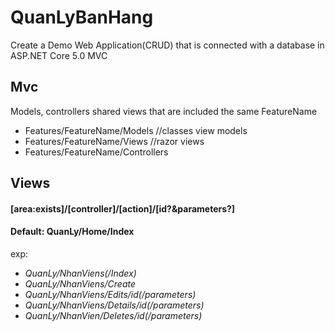 # QuanLyBanHang
Create a Demo Web Application(CRUD) that is connected with a database in ASP.NET Core 5.0 MVC


## Mvc
Models, controllers shared views that are included the same FeatureName
* Features/FeatureName/Models  //classes view models
* Features/FeatureName/Views   //razor views
* Features/FeatureName/Controllers

## Views
  #### [area:exists]/[controller]/[action]/[id?&parameters?]
  #### Default: QuanLy/Home/Index
exp:
* *QuanLy/NhanViens(/Index)*
* *QuanLy/NhanViens/Create*
* *QuanLy/NhanViens/Edits/id(/parameters)*
* *QuanLy/NhanViens/Details/id(/parameters)*
* *QuanLy/NhanVien/Deletes/id(/parameters)*
